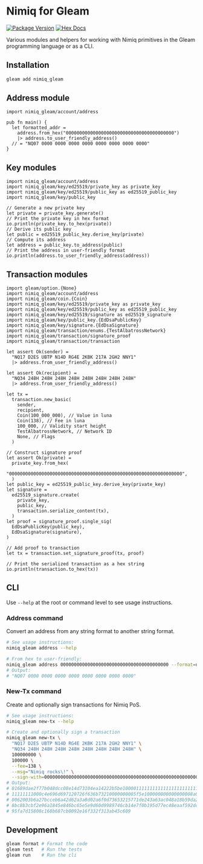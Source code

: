 # Nimiq for Gleam

[![Package Version](https://img.shields.io/hexpm/v/nimiq_gleam)](https://hex.pm/packages/nimiq_gleam)
[![Hex Docs](https://img.shields.io/badge/hex-docs-ffaff3)](https://hexdocs.pm/nimiq_gleam/)

Various modules and helpers for working with Nimiq primitives in the Gleam programming language or as a CLI.

## Installation

```sh
gleam add nimiq_gleam
```

## Address module

```gleam
import nimiq_gleam/account/address

pub fn main() {
  let formatted_addr =
    address.from_hex("0000000000000000000000000000000000000000")
    |> address.to_user_friendly_address()
  // = "NQ07 0000 0000 0000 0000 0000 0000 0000 0000"
}
```

## Key modules

```gleam
import nimiq_gleam/account/address
import nimiq_gleam/key/ed25519/private_key as private_key
import nimiq_gleam/key/ed25519/public_key as ed25519_public_key
import nimiq_gleam/key/public_key

// Generate a new private key
let private = private_key.generate()
// Print the private key in hex format
io.println(private_key.to_hex(private))
// Derive its public key
let public = ed25519_public_key.derive_key(private)
// Compute its address
let address = public_key.to_address(public)
// Print the address in user-friendly format
io.println(address.to_user_friendly_address(address))
```

## Transaction modules

```gleam
import gleam/option.{None}
import nimiq_gleam/account/address
import nimiq_gleam/coin.{Coin}
import nimiq_gleam/key/ed25519/private_key as private_key
import nimiq_gleam/key/ed25519/public_key as ed25519_public_key
import nimiq_gleam/key/ed25519/signature as ed25519_signature
import nimiq_gleam/key/public_key.{EdDsaPublicKey}
import nimiq_gleam/key/signature.{EdDsaSignature}
import nimiq_gleam/transaction/enums.{TestAlbatrossNetwork}
import nimiq_gleam/transaction/signature_proof
import nimiq_gleam/transaction/transaction

let assert Ok(sender) =
  "NQ17 D2ES UBTP N14D RG4E 2KBK 217A 2GH2 NNY1"
  |> address.from_user_friendly_address()

let assert Ok(recipient) =
  "NQ34 248H 248H 248H 248H 248H 248H 248H 248H"
  |> address.from_user_friendly_address()

let tx =
  transaction.new_basic(
    sender,
    recipient,
    Coin(100_000_000), // Value in luna
    Coin(138), // Fee in luna
    100_000, // Validity start height
    TestAlbatrossNetwork, // Network ID
    None, // Flags
  )

// Construct signature proof
let assert Ok(private) =
  private_key.from_hex(
    "0000000000000000000000000000000000000000000000000000000000000000",
  )
let public_key = ed25519_public_key.derive_key(private_key)
let signature =
  ed25519_signature.create(
    private_key,
    public_key,
    transaction.serialize_content(tx),
  )
let proof = signature_proof.single_sig(
  EdDsaPublicKey(public_key),
  EdDsaSignature(signature),
)

// Add proof to transaction
let tx = transaction.set_signature_proof(tx, proof)

// Print the serialized transaction as a hex string
io.println(transaction.to_hex(tx))
```

## CLI

Use `--help` at the root or command level to see usage instructions.

### Address command

Convert an address from any string format to another string format.

```sh
# See usage instructions:
nimiq_gleam address --help

# From hex to user-friendly:
nimiq_gleam address 0000000000000000000000000000000000000000 --format=user-friendly
# Output:
# "NQ07 0000 0000 0000 0000 0000 0000 0000 0000"
```

### New-Tx command

Create and optionally sign transactions for Nimiq PoS.

```sh
# See usage instructions:
nimiq_gleam new-tx --help

# Create and optionally sign a transaction
nimiq_gleam new-tx \
  "NQ17 D2ES UBTP N14D RG4E 2KBK 217A 2GH2 NNY1" \
  "NQ34 248H 248H 248H 248H 248H 248H 248H 248H" \
  100000000 \
  100000 \
  --fee=138 \
  --msg="Nimiq rocks\!" \
  --sign-with=0000000000000000000000000000000000000000000000000000000000000000
# Output:
# 01689dae2f77b048dcc08e14d73104ea14222b5be1000011111111111111111111111111111111
# 11111111000c4e696d697120726f636b73210000000005f5e100000000000000008a000186a005
# 0062003b6a27bcceb6a42d62a3a8d02a6f0d73653215771de243a63ac048a18b59da2900ae6c4c
# 8bc8b3cbf2e96a1845e846bc65e5e9d60d9989746cb14e7f0b195d77ec48eaaf592dc3720ba2d0
# 95fa7d15808c168b687cb0092e16f332f313ab45c609
```

<!-- Further documentation can be found at <https://hexdocs.pm/nimiq_gleam>. -->

## Development

```sh
gleam format # Format the code
gleam test   # Run the tests
gleam run    # Run the cli
```

